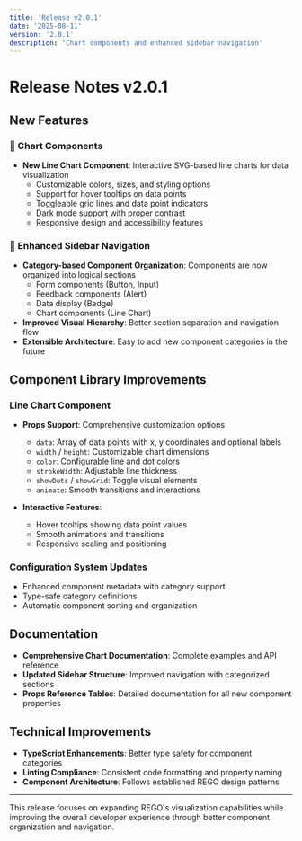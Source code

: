 ```yaml
---
title: 'Release v2.0.1'
date: '2025-08-11'
version: '2.0.1'
description: 'Chart components and enhanced sidebar navigation'
---
```


# Release Notes v2.0.1

## New Features

### 🎨 Chart Components

- **New Line Chart Component**: Interactive SVG-based line charts for data visualization
  - Customizable colors, sizes, and styling options
  - Support for hover tooltips on data points
  - Toggleable grid lines and data point indicators
  - Dark mode support with proper contrast
  - Responsive design and accessibility features

### 🧭 Enhanced Sidebar Navigation

- **Category-based Component Organization**: Components are now organized into logical sections
  - Form components (Button, Input)
  - Feedback components (Alert)
  - Data display (Badge)
  - Chart components (Line Chart)
- **Improved Visual Hierarchy**: Better section separation and navigation flow
- **Extensible Architecture**: Easy to add new component categories in the future

## Component Library Improvements

### Line Chart Component

- **Props Support**: Comprehensive customization options
  - `data`: Array of data points with x, y coordinates and optional labels
  - `width` / `height`: Customizable chart dimensions
  - `color`: Configurable line and dot colors
  - `strokeWidth`: Adjustable line thickness
  - `showDots` / `showGrid`: Toggle visual elements
  - `animate`: Smooth transitions and interactions

- **Interactive Features**:
  - Hover tooltips showing data point values
  - Smooth animations and transitions
  - Responsive scaling and positioning

### Configuration System Updates

- Enhanced component metadata with category support
- Type-safe category definitions
- Automatic component sorting and organization

## Documentation

- **Comprehensive Chart Documentation**: Complete examples and API reference
- **Updated Sidebar Structure**: Improved navigation with categorized sections
- **Props Reference Tables**: Detailed documentation for all new component properties

## Technical Improvements

- **TypeScript Enhancements**: Better type safety for component categories
- **Linting Compliance**: Consistent code formatting and property naming
- **Component Architecture**: Follows established REGO design patterns

---

This release focuses on expanding REGO's visualization capabilities while improving the overall developer experience through better component organization and navigation.
